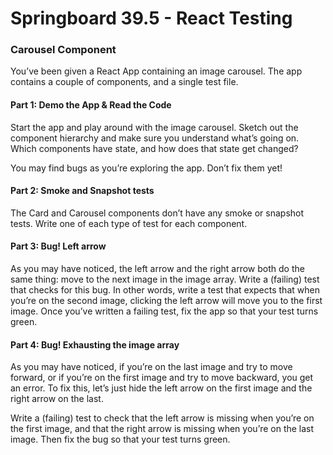 # Springboard 39.5 - React Testing

### Carousel Component
You’ve been given a React App containing an image carousel. The app contains a couple of components, and a single test file.

#### Part 1: Demo the App & Read the Code
Start the app and play around with the image carousel. Sketch out the component hierarchy and make sure you understand what’s going on. Which components have state, and how does that state get changed?  

You may find bugs as you’re exploring the app. Don’t fix them yet!

#### Part 2: Smoke and Snapshot tests
The Card and Carousel components don’t have any smoke or snapshot tests. Write one of each type of test for each component.  

#### Part 3: Bug! Left arrow
As you may have noticed, the left arrow and the right arrow both do the same thing: move to the next image in the image array. Write a (failing) test that checks for this bug. In other words, write a test that expects that when you’re on the second image, clicking the left arrow will move you to the first image. Once you’ve written a failing test, fix the app so that your test turns green.

#### Part 4: Bug! Exhausting the image array
As you may have noticed, if you’re on the last image and try to move forward, or if you’re on the first image and try to move backward, you get an error. To fix this, let’s just hide the left arrow on the first image and the right arrow on the last.  

Write a (failing) test to check that the left arrow is missing when you’re on the first image, and that the right arrow is missing when you’re on the last image. Then fix the bug so that your test turns green.
